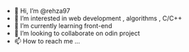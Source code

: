 - 👋 Hi, I’m @rehza97
- 👀 I’m interested in web development , algorithms , C/C++ 
- 🌱 I’m currently learning front-end
- 💞️ I’m looking to collaborate on odin project
- 📫 How to reach me ...

<!---
rehza97/rehza97 is a ✨ special ✨ repository because its `README.md` (this file) appears on your GitHub profile.
You can click the Preview link to take a look at your changes.
--->

